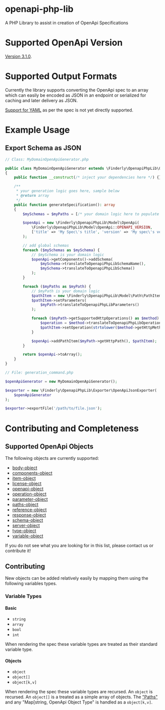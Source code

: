# openapi-php-lib

A PHP Library to assist in creation of OpenApi Specifications

# Supported OpenApi Version

[Version 3.1.0](https://spec.openapis.org/oas/v3.1.0.html).

# Supported Output Formats

Currently the library supports converting the OpenApi spec to an array which can easily be encoded as JSON in an endpoint or serialized for caching and later delivery as JSON.

[Support for YAML](https://spec.openapis.org/oas/v3.1.0.html#format) as per the spec is not yet directly supported.

# Example Usage

## Export Schema as JSON

```php
// Class: MyDomainOpenApiGenerator.php

public class MyDomainOpenApiGenerator extends \Finderly\OpenapiPhpLib\OpenApiGenerator
{
    public function __construct(/* inject your dependencies here */) {}

    /**
     * your generation logic goes here, sample below
     * @return array
     */
    public function generateSpecification(): array
    {
        $mySchemas = $myPaths = [/* your domain logic here to populate these vars */];

        $openApi = new \Finderly\OpenapiPhpLib\Model\OpenApi(
            \Finderly\OpenapiPhpLib\Model\OpenApi::OPENAPI_VERSION,
            ['title' => 'My Spec\'s title', 'version' => 'My spec\'s version']
        );

        // add global schemas
        foreach ($mySchemas as $mySchema) {
            // $mySchema is your domain logic
            $openApi->getComponents()->addSchema(
                $mySchema->translateToOpenapiPhpLibSchemaName(),
                $mySchema->translateToOpenapiPhpLibSchema()
            );
        }

        foreach ($myPaths as $myPath) {
            // $myPath is your domain logic
            $pathItem = new \Finderly\OpenapiPhpLib\Model\Path\PathItem();
            $pathItem->setParameters(
                $myPath->translateToOpenapiPhpLibParameters()
            );

            foreach ($myPath->getSupportedHttpOperations() as $method) {
                $operation = $method->translateToOpenapiPhpLibOperation();
                $pathItem->setOperation(strtolower($method->getHttpMethod()), $operation);
            }

            $openApi->addPathItem($myPath->getHttpPath(), $pathItem);
        }

        return $openApi->toArray();
    }
}

// File: generation_command.php

$openApiGenerator = new MyDomainOpenApiGenerator();

$exporter = new \Finderly\OpenapiPhpLib\Exporter\OpenApiJsonExporter(
    $openApiGenerator
);

$exporter->exportFile('/path/to/file.json');
```

# Contributing and Completeness

## Supported OpenApi Objects

The following objects are currently supported:

- [body-object](https://spec.openapis.org/oas/v3.1.0.html#request-body-object)
- [components-object](https://spec.openapis.org/oas/v3.1.0.html#components-object)
- [item-object](https://spec.openapis.org/oas/v3.1.0.html#path-item-object)
- [license-object](https://spec.openapis.org/oas/v3.1.0.html#license-object)
- [openapi-object](https://spec.openapis.org/oas/v3.1.0.html#openapi-object)
- [operation-object](https://spec.openapis.org/oas/v3.1.0.html#operation-object)
- [parameter-object](https://spec.openapis.org/oas/v3.1.0.html#parameter-object)
- [paths-object](https://spec.openapis.org/oas/v3.1.0.html#paths-object)
- [reference-object](https://spec.openapis.org/oas/v3.1.0.html#reference-object)
- [response-object](https://spec.openapis.org/oas/v3.1.0.html#response-object)
- [schema-object](https://spec.openapis.org/oas/v3.1.0.html#schema-object)
- [server-object](https://spec.openapis.org/oas/v3.1.0.html#server-object)
- [type-object](https://spec.openapis.org/oas/v3.1.0.html#media-type-object)
- [variable-object](https://spec.openapis.org/oas/v3.1.0.html#server-variable-object)

If you do not see what you are looking for in this list, please contact us or contribute it!

## Contributing

New objects can be added relatively easily by mapping them using the following variables types.

### Variable Types

#### Basic

- `string`
- `array `
- `bool`
- `int`

When rendering the spec these variable types are treated as their standard variable type.

#### Objects

- `object`
- `object[]`
- `object[k,v]`

When rendering the spec these variable types are recursed. An `object` is recursed. An `object[]` is a treated as a simple array of objects. The ["Paths"](https://spec.openapis.org/oas/v3.1.0.html#paths-object) and any "Map[string, OpenApi Object Type" is handled as a `object[k,v]`.
